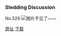 ### Sledding Discussion
No.529
![图片不见了~~~](https://imgs.xkcd.com/comics/sledding_discussion.png)

[原址](https://xkcd.com//529) [下载](https://imgs.xkcd.com/comics/sledding_discussion.png)

